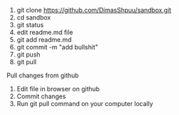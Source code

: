 1. git clone https://github.com/DimasShpuu/sandbox.git
2. cd sandbox
3. git status 
4. edit readme.md file 
5. git add readme.md 
6. git commit -m "add bullshit"
7. git push 
8. git pull 

Pull changes from github
1. Edit file in browser on github
2. Commit changes
3. Run git pull command on your computer locally

